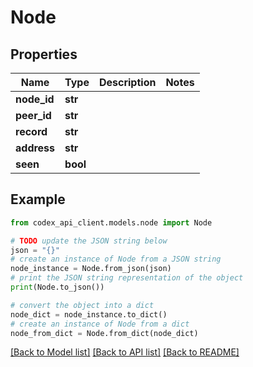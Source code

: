 # Node


## Properties

Name | Type | Description | Notes
------------ | ------------- | ------------- | -------------
**node_id** | **str** |  | 
**peer_id** | **str** |  | 
**record** | **str** |  | 
**address** | **str** |  | 
**seen** | **bool** |  | 

## Example

```python
from codex_api_client.models.node import Node

# TODO update the JSON string below
json = "{}"
# create an instance of Node from a JSON string
node_instance = Node.from_json(json)
# print the JSON string representation of the object
print(Node.to_json())

# convert the object into a dict
node_dict = node_instance.to_dict()
# create an instance of Node from a dict
node_from_dict = Node.from_dict(node_dict)
```
[[Back to Model list]](../README.md#documentation-for-models) [[Back to API list]](../README.md#documentation-for-api-endpoints) [[Back to README]](../README.md)


